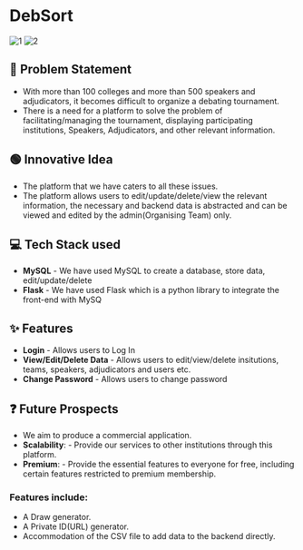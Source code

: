 # DebSort

<img src='images/login.png' alt="1"></img>
<img src='images/edit.png' alt="2"></img>

## 📓 Problem Statement
- With more than 100 colleges and more than 500 speakers and adjudicators, it becomes difficult to organize a debating tournament.
- There is a need for a platform to solve the problem of facilitating/managing the tournament, displaying participating institutions, Speakers, Adjudicators, and other relevant information.

## 🟢 Innovative Idea
- The platform that we have caters to all these issues.
- The platform allows users to edit/update/delete/view the relevant information, the necessary and backend data is abstracted and can be viewed and edited by the admin(Organising Team) only.

## 💻 Tech Stack used
- **MySQL** - We have used MySQL to create a database, store data, edit/update/delete
- **Flask** - We have used Flask which is a python library to integrate the front-end with MySQ

## ✨ Features
- **Login** - Allows users to Log In
- **View/Edit/Delete Data** - Allows users to edit/view/delete insitutions, teams, speakers, adjudicators and users etc.
- **Change Password** - Allows users to change password

## ❓ Future Prospects
- We aim to produce a commercial application.
- **Scalability**: - Provide our services to other institutions through this platform.
- **Premium**: - Provide the essential features to everyone for free, including certain features restricted to premium membership.
### Features include:
- A Draw generator.
- A Private ID(URL) generator.
- Accommodation of the CSV file to add data to the backend directly.
